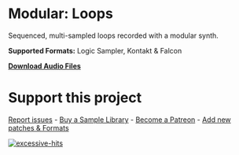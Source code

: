 # Modular: Loops
 
Sequenced, multi-sampled loops recorded with a modular synth.

**Supported Formats:** Logic Sampler, Kontakt & Falcon

**[Download Audio Files](https://github.com/publicsamples/Modular-Loops/releases/tag/1.0)**

# Support this project

[Report issues](/issues) - [Buy a Sample Library](https://gumroad.com/modularsamples) - [Become a Patreon](https://www.patreon.com/modularsamples) - [Add new patches & Formats](/pulls)

[
![excessive-hits](https://www.modularsamples.com/samples/product/excessive-hits/excessive-small.jpg)
](https://www.modularsamples.com/samples/product/excessive-hits/)
